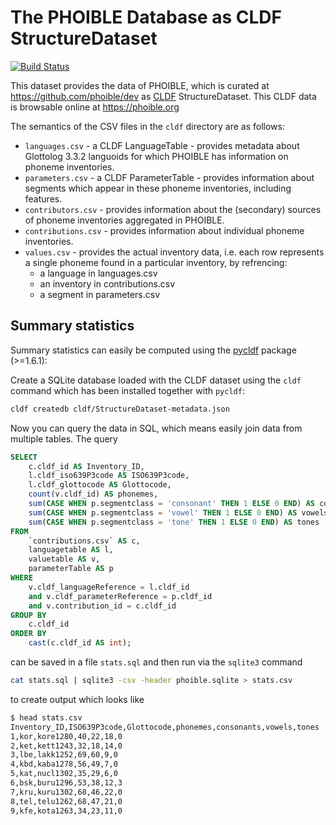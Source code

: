# The PHOIBLE Database as CLDF StructureDataset

[![Build Status](https://travis-ci.org/cldf-datasets/phoible.svg?branch=master)](https://travis-ci.org/cldf-datasets/phoible)

This dataset provides the data of PHOIBLE, which is curated at
https://github.com/phoible/dev
as [CLDF](https://cldf.clld.org) StructureDataset. This CLDF data is
browsable online at https://phoible.org

The semantics of the CSV files in the `cldf` directory are as follows:

- `languages.csv` - a CLDF LanguageTable - provides metadata about Glottolog 3.3.2
  languoids for which PHOIBLE has information on phoneme inventories.
- `parameters.csv` - a CLDF ParameterTable - provides information about segments
  which appear in these phoneme inventories, including features.
- `contributors.csv` - provides information about the (secondary) sources of 
  phoneme inventories aggregated in PHOIBLE.
- `contributions.csv` - provides information about individual phoneme inventories.
- `values.csv` - provides the actual inventory data, i.e. each row represents a
  single phoneme found in a particular inventory, by refrencing:
  - a language in languages.csv
  - an inventory in contributions.csv
  - a segment in parameters.csv


## Summary statistics

Summary statistics can easily be computed using the [pycldf](https://pypi.org/project/pycldf/) package (>=1.6.1):

Create a SQLite database loaded with the CLDF dataset using the `cldf` command which has been installed together with `pycldf`:
```bash
cldf createdb cldf/StructureDataset-metadata.json
```

Now you can query the data in SQL, which means easily join data from multiple tables.
The query
```sql
SELECT
    c.cldf_id AS Inventory_ID,
    l.cldf_iso639P3code AS ISO639P3code,
    l.cldf_glottocode AS Glottocode,
    count(v.cldf_id) AS phonemes,
    sum(CASE WHEN p.segmentclass = 'consonant' THEN 1 ELSE 0 END) AS consonants,
    sum(CASE WHEN p.segmentclass = 'vowel' THEN 1 ELSE 0 END) AS vowels,
    sum(CASE WHEN p.segmentclass = 'tone' THEN 1 ELSE 0 END) AS tones
FROM
    `contributions.csv` AS c,
    languagetable AS l,
    valuetable AS v,
    parameterTable AS p
WHERE
    v.cldf_languageReference = l.cldf_id
    and v.cldf_parameterReference = p.cldf_id
    and v.contribution_id = c.cldf_id
GROUP BY
    c.cldf_id
ORDER BY
    cast(c.cldf_id AS int);
```
can be saved in a file `stats.sql` and then run via the `sqlite3` command
```bash
cat stats.sql | sqlite3 -csv -header phoible.sqlite > stats.csv
```
to create output which looks like
```bash
$ head stats.csv 
Inventory_ID,ISO639P3code,Glottocode,phonemes,consonants,vowels,tones
1,kor,kore1280,40,22,18,0
2,ket,kett1243,32,18,14,0
3,lbe,lakk1252,69,60,9,0
4,kbd,kaba1278,56,49,7,0
5,kat,nucl1302,35,29,6,0
6,bsk,buru1296,53,38,12,3
7,kru,kuru1302,68,46,22,0
8,tel,telu1262,68,47,21,0
9,kfe,kota1263,34,23,11,0
```
